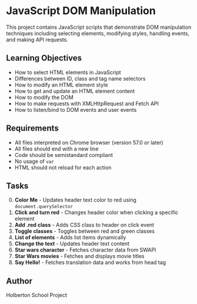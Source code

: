 # JavaScript DOM Manipulation

This project contains JavaScript scripts that demonstrate DOM manipulation techniques including selecting elements, modifying styles, handling events, and making API requests.

## Learning Objectives

- How to select HTML elements in JavaScript
- Differences between ID, class and tag name selectors
- How to modify an HTML element style
- How to get and update an HTML element content
- How to modify the DOM
- How to make requests with XMLHttpRequest and Fetch API
- How to listen/bind to DOM events and user events

## Requirements

- All files interpreted on Chrome browser (version 57.0 or later)
- All files should end with a new line
- Code should be semistandard compliant
- No usage of `var`
- HTML should not reload for each action

## Tasks

0. **Color Me** - Updates header text color to red using `document.querySelector`
1. **Click and turn red** - Changes header color when clicking a specific element
2. **Add .red class** - Adds CSS class to header on click event
3. **Toggle classes** - Toggles between red and green classes
4. **List of elements** - Adds list items dynamically
5. **Change the text** - Updates header text content
6. **Star wars character** - Fetches character data from SWAPI
7. **Star Wars movies** - Fetches and displays movie titles
8. **Say Hello!** - Fetches translation data and works from head tag

## Author

Holberton School Project